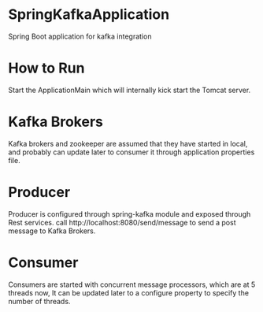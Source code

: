 # SpringKafkaApplication
Spring Boot application for kafka integration

# How to Run
Start the ApplicationMain which will internally kick start the Tomcat server.

# Kafka Brokers
Kafka brokers and zookeeper are assumed that they have started in local, and probably can update later to consumer it through application properties file.

# Producer
Producer is configured through spring-kafka module and exposed through Rest services.
call http://localhost:8080/send/message to send a post message to Kafka Brokers.

# Consumer
Consumers are started with concurrent message processors, which are at 5 threads now, 
It can be updated later to a configure property to specify the number of threads. 




